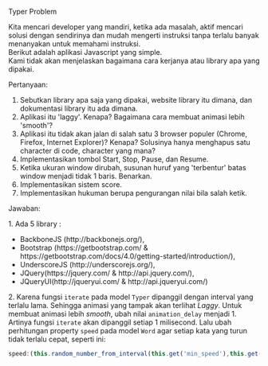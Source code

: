 Typer Problem   
    
Kita mencari developer yang mandiri, ketika ada masalah, aktif mencari solusi dengan sendirinya dan mudah mengerti instruksi tanpa terlalu banyak menanyakan untuk memahami instruksi.     
Berikut adalah aplikasi Javascript yang simple.    
Kami tidak akan menjelaskan bagaimana cara kerjanya atau library apa yang dipakai.   
    
Pertanyaan:   
1. Sebutkan library apa saja yang dipakai, website library itu dimana, dan dokumentasi library itu ada dimana.    
2. Aplikasi itu 'laggy'. Kenapa? Bagaimana cara membuat animasi lebih 'smooth'?    
3. Aplikasi itu tidak akan jalan di salah satu 3 browser populer (Chrome, Firefox, Internet Explorer)? Kenapa? Solusinya hanya menghapus satu character di code, character yang mana?    
4. Implementasikan tombol Start, Stop, Pause, dan Resume.   
5. Ketika ukuran window dirubah, susunan huruf yang 'terbentur' batas window menjadi tidak 1 baris. Benarkan.    
6. Implementasikan sistem score.   
7. Implementasikan hukuman berupa pengurangan nilai bila salah ketik.

Jawaban:
<p>1. Ada 5 library :</p>
<ul>
  <li>BackboneJS (http://backbonejs.org/), </li>
  <li>Bootstrap (https://getbootstrap.com/ & https://getbootstrap.com/docs/4.0/getting-started/introduction/), </li>
  <li>UnderscoreJS (http://underscorejs.org/), </li>
  <li>JQuery(https://jquery.com/ & http://api.jquery.com/), </li>
  <li>JQueryUI(http://jqueryui.com/ & http://api.jqueryui.com/)</li>
</ul>
<p>2. Karena fungsi <code>iterate</code> pada model <code>Typer</code> dipanggil dengan interval yang terlalu lama. Sehingga animasi yang tampak akan terlihat <i>Laggy</i>. Untuk membuat animasi lebih <i>smooth</i>, ubah nilai <code>animation_delay</code> menjadi 1. Artinya fungsi <code>iterate</code> akan dipanggil setiap 1 milisecond. Lalu ubah perhitungan property <code>speed</code> pada model <code>Word</code> agar setiap kata yang turun tidak terlalu cepat, seperti ini: </p>

```javascript
speed:(this.random_number_from_interval(this.get('min_speed'),this.get('max_speed')))/10
```
